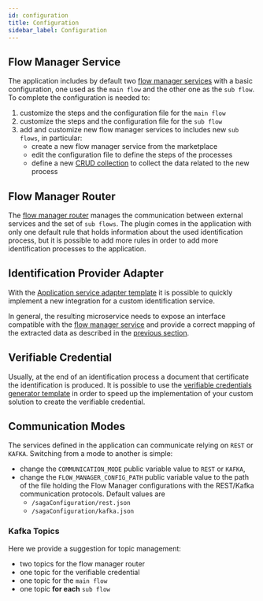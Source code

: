 ```yaml
---
id: configuration
title: Configuration
sidebar_label: Configuration
---
```




## Flow Manager Service

The application includes by default two [flow manager services](/runtime-components/plugins/flow-manager-service/10_overview.md) with a basic configuration, one used as the `main flow` and the other one as the `sub flow`.
To complete the configuration is needed to:
1. customize the steps and the configuration file for the `main flow`
2. customize the steps and the configuration file for the `sub flow`
3. add and customize new flow manager services to includes new `sub flows`, in particular:
    - create a new flow manager service from the marketplace
    - edit the configuration file to define the steps of the processes
    - define a new [CRUD collection](/products/console/api-console/api-design/crud_advanced.md) to collect the data related to the new process

## Flow Manager Router

The [flow manager router](/runtime-components/plugins/flow-manager-router/10_overview.md) manages the communication between external services and the set of `sub flows`. The plugin comes in the application with only one default rule that holds information about the used identification process, but it is possible to add more rules in order to add more identification processes to the application. 

## Identification Provider Adapter

With the [Application service adapter template](/runtime-components/templates/application-service-adapter/10_overview.md) it is possible to quickly implement a new integration for a custom identification service.

In general, the resulting microservice needs to expose an interface compatible with the [flow manager service](/runtime-components/plugins/flow-manager-service/10_overview.md) and provide a correct mapping of the extracted data as described in the [previous section](/runtime-components/applications/identification-manager/10_overview.md). 

## Verifiable Credential

Usually, at the end of an identification process a document that certificate the identification is produced. It is possible to use the [verifiable credentials generator template](/runtime-components/templates/verifiable-credential-generator/10_overview.md) in order to speed up the implementation of your custom solution to create the verifiable credential.

## Communication Modes

The services defined in the application can communicate relying on `REST` or `KAFKA`. Switching from a mode to another is simple:
- change the `COMMUNICATION_MODE` public variable value to `REST` or `KAFKA`,
- change the `FLOW_MANAGER_CONFIG_PATH` public variable value to the path of the file holding the Flow Manager configurations with the REST/Kafka communication protocols. Default values are
  - `/sagaConfiguration/rest.json`
  - `/sagaConfiguration/kafka.json`

### Kafka Topics

Here we provide a suggestion for topic management:
- two topics for the flow manager router
- one topic for the verifiable credential
- one topic for the `main flow`
- one topic **for each** `sub flow`
